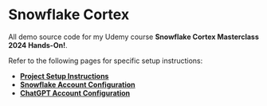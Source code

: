 # Snowflake Cortex

All demo source code for my Udemy course **Snowflake Cortex Masterclass 2024 Hands-On!**.  

Refer to the following pages for specific setup instructions:

* [**Project Setup Instructions**](./8-wrapping-up/1-project-setup.md)
* [**Snowflake Account Configuration**](./8-wrapping-up/2-snowflake-setup.md)
* [**ChatGPT Account Configuration**](./8-wrapping-up/3-chatgpt-setup.md)
